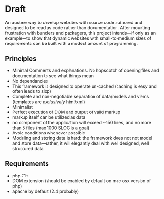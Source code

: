 # Draft

An austere way to develop websites with source code authored and designed to be read as code rather than documentation. After mounting frustration with bundlers and packagers, this project intends—if only as an example—to show that dynamic websites with small-to-medium sizes of requirements can be built with a modest amount of programming.



## Principles
- Minimal Comments and explanations. No hopscotch of opening files and documentation to see what things mean.
- No dependancies
- This framework is designed to operate un-cached (caching is easy and often leads to slop)
- Complete and non-negotiable separation of data/models and viems (templates are *exclusively* html/xml)
- Minimalist
- Perfect execution of DOM and output of valid markup
- markup itself can be utilized as data
- no component of the application will exceed ~150 lines, and no more than 5 files (max 1000 SLOC is a goal)
- Avoid conditions whenever possible
- Modeling and storing data is hard: the framework does not not model and store data—rather, it will elegantly deal with well designed, well structured data


## Requirements

- php 7.1+
- DOM extension (should be enabled by default on mac osx version of php)
- apache by default (2.4 probably)